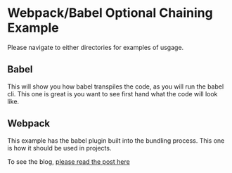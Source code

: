 # Webpack/Babel Optional Chaining Example

Please navigate to either directories for examples of usgage.

## Babel
This will show you how babel transpiles the code, as you will run the babel cli. This one is great is you want to see first hand what the code will look like. 

## Webpack
This example has the babel plugin built into the bundling process. This one is how it should be used in projects.

To see the blog, [please read the post here](https://dennyscott.io/qg-optional-chaining)
